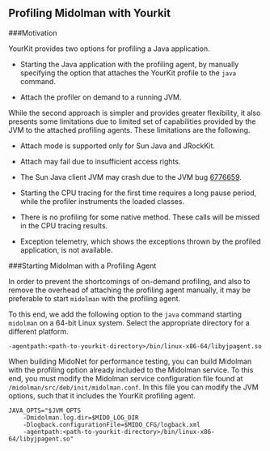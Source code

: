 ## Profiling Midolman with Yourkit

###Motivation

YourKit provides two options for profiling a Java application.

* Starting the Java application with the profiling agent, by manually specifying
the option that attaches the YourKit profile to the `java` command.

* Attach the profiler on demand to a running JVM.

While the second approach is simpler and provides greater flexibility, it also 
presents some limitations due to limited set of capabilities provided by the JVM
to the attached profiling agents. These limitations are the following.

* Attach mode is supported only for Sun Java and JRockKit.

* Attach may fail due to insufficient access rights.

* The Sun Java client JVM may crash due to the JVM bug
[6776659](http://bugs.java.com/bugdatabase/view_bug.do?bug_id=6776659).

* Starting the CPU tracing for the first time requires a long pause period,
while the profiler instruments the loaded classes.

* There is no profiling for some native method. These calls will be missed in
the CPU tracing results.

* Exception telemetry, which shows the exceptions thrown by the profiled
application, is not available.

###Starting Midolman with a Profiling Agent

In order to prevent the shortcomings of on-demand profiling, and also to
remove the overhead of attaching the profiling agent manually, it may be
preferable to start `midolman` with the profiling agent.

To this end, we add the following option to the `java` command starting
`midolman` on a 64-bit Linux system. Select the appropriate directory for
a different platform.

    -agentpath:<path-to-yourkit-directory>/bin/linux-x86-64/libyjpagent.so
    
When building MidoNet for performance testing, you can build Midolman with the
profiling option already included to the Midolman service. To this end, you
must modify the Midolman service configuration file found at
`/midolman/src/deb/init/midolman.conf`. In this file you can modify the JVM
options, such that it includes the YourKit profiling agent.

    JAVA_OPTS="$JVM_OPTS
        -Dmidolman.log.dir=$MIDO_LOG_DIR
        -Dlogback.configurationFile=$MIDO_CFG/logback.xml
        -agentpath:<path-to-yourkit-directory>/bin/linux-x86-64/libyjpagent.so"

